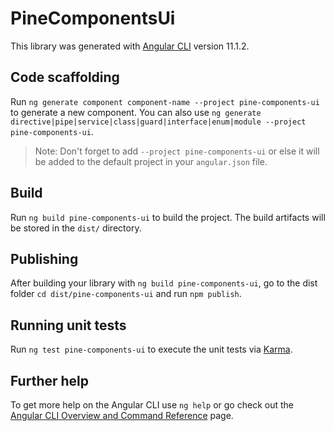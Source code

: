 # PineComponentsUi

This library was generated with [Angular CLI](https://github.com/angular/angular-cli) version 11.1.2.

## Code scaffolding

Run `ng generate component component-name --project pine-components-ui` to generate a new component. You can also
use `ng generate directive|pipe|service|class|guard|interface|enum|module --project pine-components-ui`.
> Note: Don't forget to add `--project pine-components-ui` or else it will be added to the default project in your `angular.json` file.

## Build

Run `ng build pine-components-ui` to build the project. The build artifacts will be stored in the `dist/` directory.

## Publishing

After building your library with `ng build pine-components-ui`, go to the dist folder `cd dist/pine-components-ui` and
run `npm publish`.

## Running unit tests

Run `ng test pine-components-ui` to execute the unit tests via [Karma](https://karma-runner.github.io).

## Further help

To get more help on the Angular CLI use `ng help` or go check out
the [Angular CLI Overview and Command Reference](https://angular.io/cli) page.
